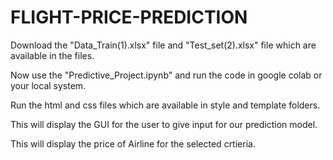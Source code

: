 # FLIGHT-PRICE-PREDICTION
Download the "Data_Train(1).xlsx" file and "Test_set(2).xlsx" file which are available in the files.

Now use the "Predictive_Project.ipynb" and run the code in google colab or your local system.

Run the html and css files which are available in style and template folders.

This will display the GUI for the user to give input for our prediction model.

This will display the price of Airline for the selected crtieria.

